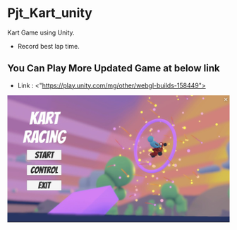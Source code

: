 # Pjt_Kart_unity

Kart Game using Unity.

- Record best lap time.

## You Can Play More Updated Game at below link</a>

- Link : <"https://play.unity.com/mg/other/webgl-builds-158449">

<img src="./figures/kartCapture.jpg">
